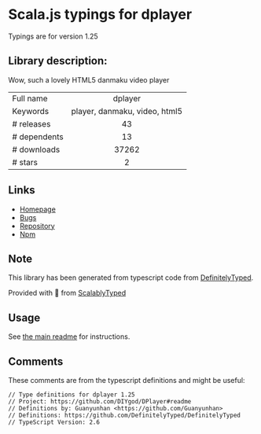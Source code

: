 
# Scala.js typings for dplayer

Typings are for version 1.25

## Library description:
Wow, such a lovely HTML5 danmaku video player

|                    |                 |
| ------------------ | :-------------: |
| Full name          | dplayer |
| Keywords           | player, danmaku, video, html5 |
| # releases         | 43 |
| # dependents       | 13 |
| # downloads        | 37262 |
| # stars            | 2 |

## Links
- [Homepage](https://github.com/DIYgod/DPlayer#readme)
- [Bugs](https://github.com/DIYgod/DPlayer/issues)
- [Repository](https://github.com/DIYgod/DPlayer)
- [Npm](https://www.npmjs.com/package/dplayer)
    


## Note
This library has been generated from typescript code from [DefinitelyTyped](https://definitelytyped.org).

Provided with :purple_heart: from [ScalablyTyped](https://github.com/oyvindberg/ScalablyTyped)

## Usage
See [the main readme](../../readme.md) for instructions.

## Comments

These comments are from the typescript definitions and might be useful:
```
// Type definitions for dplayer 1.25
// Project: https://github.com/DIYgod/DPlayer#readme
// Definitions by: Guanyunhan <https://github.com/Guanyunhan>
// Definitions: https://github.com/DefinitelyTyped/DefinitelyTyped
// TypeScript Version: 2.6

```

